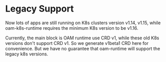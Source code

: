 # Legacy Support

Now lots of apps are still running on K8s clusters version v1.14, v1.15, while oam-k8s-runtime requires the minimum
K8s version to be v1.16.

Currently, the main block is OAM runtime use CRD v1, while these old K8s versions don't support CRD v1.
So we generate v1beta1 CRD here for convenience. But we have no guarantee that oam-runtime will support the
legacy k8s versions. 

